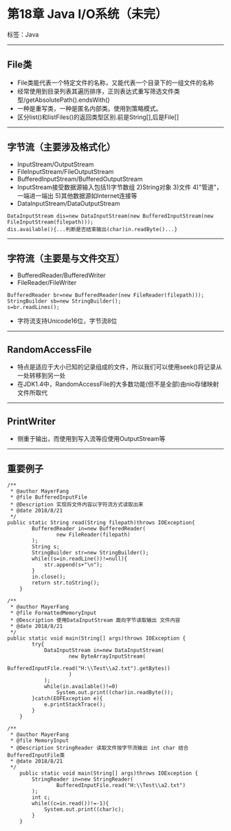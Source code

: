 # 第18章 Java I/O系统（未完）

标签：Java

---

## File类

- File类能代表一个特定文件的名称，又能代表一个目录下的一组文件的名称
- 经常使用到目录列表其遍历排序，正则表达式重写筛选文件类型/getAbsolutePath().endsWith()
- 一种是重写类，一种是匿名内部类。使用到策略模式。
- 区分list()和listFiles()的返回类型区别.前是String[],后是File[]

---

## 字节流（主要涉及格式化）

- InputStream/OutputStream
- FileInputStream/FileOutputStream
- BufferedInputStream/BufferedOutputStream
- InputStream接受数据源输入包括1)字节数组 2)String对象 3)文件 4)"管道"，一端进一端出 5)其他数据源如Internet连接等
- DataInputStream/DataOutputStream
```
DataInputStream dis=new DataInputStream(new BufferedInputStream(new FileInputStream(filepath)));
dis.available(){...判断是否结束输出(char)in.readByte()...}
```

---

## 字符流（主要是与文件交互）

- BufferedReader/BufferedWriter
- FileReader/FileWriter
```
BufferedReader br=new BufferedReader(new FileReader(filepath)));
StringBuilder sb=new StringBuilder();
s=br.readLines();
```
- 字符流支持Unicode16位，字节流8位

---

## RandomAccessFile

- 特点是适应于大小已知的记录组成的文件，所以我们可以使用seek()将记录从一处转移到另一处
- 在JDK1.4中，RandomAccessFile的大多数功能(但不是全部)由nio存储映射文件所取代

---

## PrintWriter

- 侧重于输出，而使用到写入流等应使用OutputStream等

---

## 重要例子

```
/**
 * @author MayerFang
 * @file BufferedInputFile
 * @Description 实现将文件内容以字符流方式读取出来
 * @date 2018/8/21
 */
public static String read(String filepath)throws IOException{
        BufferedReader in=new BufferedReader(
                new FileReader(filepath)
        );
        String s;
        StringBuilder str=new StringBuilder();
        while((s=in.readLine())!=null){
            str.append(s+"\n");
        }
        in.close();
        return str.toString();
    }
```

```
/**
 * @author MayerFang
 * @file FormattedMemoryInput
 * @Description 使用DataInputStream 面向字节读取输出 文件内容
 * @date 2018/8/21
 */
public static void main(String[] args)throws IOException {
        try{
            DataInputStream in=new DataInputStream(
                    new ByteArrayInputStream(
                            BufferedInputFile.read("H:\\Test\\a2.txt").getBytes()
                    )
            );
            while(in.available()!=0)
                System.out.print((char)in.readByte());
        }catch(EOFException e){
            e.printStackTrace();
        }
    }
```

```
/**
 * @author MayerFang
 * @file MemoryInput
 * @Description StringReader 读取文件按字节流输出 int char 结合BufferedInputFile类
 * @date 2018/8/21
 */
    public static void main(String[] args)throws IOException {
        StringReader in=new StringReader(
                BufferedInputFile.read("H:\\Test\\a2.txt")
        );
        int c;
        while((c=in.read())!=-1){
            System.out.print((char)c);
        }
    }
```
